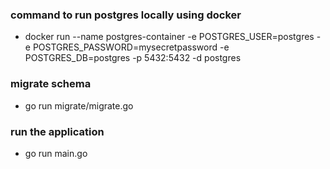 ### command to run postgres locally using docker

- docker run --name postgres-container -e POSTGRES_USER=postgres -e POSTGRES_PASSWORD=mysecretpassword -e POSTGRES_DB=postgres -p 5432:5432 -d postgres

### migrate schema

- go run migrate/migrate.go

### run the application

- go run main.go
